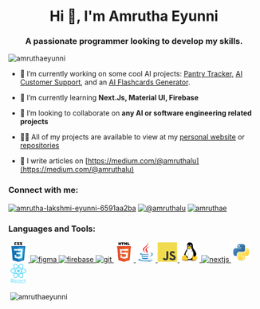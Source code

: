 <h1 align="center">Hi 👋, I'm Amrutha Eyunni</h1>
<h3 align="center">A passionate programmer looking to develop my skills.</h3>

<p align="left"> <img src="https://komarev.com/ghpvc/?username=amruthaeyunni&label=Profile%20views&color=0e75b6&style=flat" alt="amruthaeyunni" /> </p>

- 🔭 I’m currently working on some cool AI projects: [Pantry Tracker](https://github.com/amruthaeyunni/pantry-tracker), [AI Customer Support](https://github.com/amruthaeyunni/ai-customer-support), and an [AI Flashcards Generator](https://github.com/amruthaeyunni/ai-flashcards-saas).

- 🌱 I’m currently learning **Next.Js, Material UI, Firebase**

- 👯 I’m looking to collaborate on **any AI or software engineering related projects**

- 👨‍💻 All of my projects are available to view at my [personal website](https://amruthaeyunni.github.io/portfolio/) or [repositories](https://github.com/amruthaeyunni?tab=repositories)

- 📝 I write articles on [https://medium.com/@amruthalu](https://medium.com/@amruthalu)

<h3 align="left">Connect with me:</h3>
<p align="left">
<a href="https://linkedin.com/in/amrutha-lakshmi-eyunni-6591aa2ba" target="blank"><img align="center" src="https://raw.githubusercontent.com/rahuldkjain/github-profile-readme-generator/master/src/images/icons/Social/linked-in-alt.svg" alt="amrutha-lakshmi-eyunni-6591aa2ba" height="30" width="40" /></a>
<a href="https://medium.com/@amruthalu" target="blank"><img align="center" src="https://raw.githubusercontent.com/rahuldkjain/github-profile-readme-generator/master/src/images/icons/Social/medium.svg" alt="@amruthalu" height="30" width="40" /></a>
<a href="https://www.leetcode.com/amruthae" target="blank"><img align="center" src="https://raw.githubusercontent.com/rahuldkjain/github-profile-readme-generator/master/src/images/icons/Social/leet-code.svg" alt="amruthae" height="30" width="40" /></a>
</p>

<h3 align="left">Languages and Tools:</h3>
<p align="left"> <a href="https://www.w3schools.com/css/" target="_blank" rel="noreferrer"> <img src="https://raw.githubusercontent.com/devicons/devicon/master/icons/css3/css3-original-wordmark.svg" alt="css3" width="40" height="40"/> </a> <a href="https://www.figma.com/" target="_blank" rel="noreferrer"> <img src="https://www.vectorlogo.zone/logos/figma/figma-icon.svg" alt="figma" width="40" height="40"/> </a> <a href="https://firebase.google.com/" target="_blank" rel="noreferrer"> <img src="https://www.vectorlogo.zone/logos/firebase/firebase-icon.svg" alt="firebase" width="40" height="40"/> </a> <a href="https://git-scm.com/" target="_blank" rel="noreferrer"> <img src="https://www.vectorlogo.zone/logos/git-scm/git-scm-icon.svg" alt="git" width="40" height="40"/> </a> <a href="https://www.w3.org/html/" target="_blank" rel="noreferrer"> <img src="https://raw.githubusercontent.com/devicons/devicon/master/icons/html5/html5-original-wordmark.svg" alt="html5" width="40" height="40"/> </a> <a href="https://www.java.com" target="_blank" rel="noreferrer"> <img src="https://raw.githubusercontent.com/devicons/devicon/master/icons/java/java-original.svg" alt="java" width="40" height="40"/> </a> <a href="https://developer.mozilla.org/en-US/docs/Web/JavaScript" target="_blank" rel="noreferrer"> <img src="https://raw.githubusercontent.com/devicons/devicon/master/icons/javascript/javascript-original.svg" alt="javascript" width="40" height="40"/> </a> <a href="https://www.linux.org/" target="_blank" rel="noreferrer"> <img src="https://raw.githubusercontent.com/devicons/devicon/master/icons/linux/linux-original.svg" alt="linux" width="40" height="40"/> </a> <a href="https://nextjs.org/" target="_blank" rel="noreferrer"> <img src="https://cdn.worldvectorlogo.com/logos/nextjs-2.svg" alt="nextjs" width="40" height="40"/> </a> <a href="https://www.python.org" target="_blank" rel="noreferrer"> <img src="https://raw.githubusercontent.com/devicons/devicon/master/icons/python/python-original.svg" alt="python" width="40" height="40"/> </a> <a href="https://reactjs.org/" target="_blank" rel="noreferrer"> <img src="https://raw.githubusercontent.com/devicons/devicon/master/icons/react/react-original-wordmark.svg" alt="react" width="40" height="40"/> </a> </p>

<p>&nbsp;<img align="center" src="https://github-readme-stats.vercel.app/api?username=amruthaeyunni&show_icons=true&locale=en" alt="amruthaeyunni" /></p>
